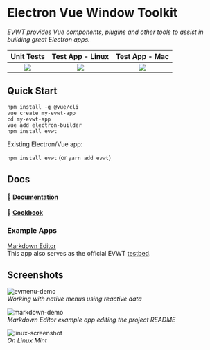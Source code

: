 # Electron Vue Window Toolkit
_EVWT provides Vue components, plugins and other tools to assist in building great Electron apps._

| Unit Tests  | Test App - Linux  | Test App - Mac |
|:-:|:-:|:-:|
| <a href="https://travis-ci.org/evwt/evwt"><img src="https://travis-ci.org/evwt/evwt.svg?branch=master" valign="middle"></a> | <a href="https://app.circleci.com/pipelines/github/evwt/evwt-example-markdown-editor"><img src="https://circleci.com/gh/evwt/evwt-example-markdown-editor.svg?style=shield" valign="middle"></a> | <a href="http://drone.evwt.net/evwt/evwt-example-markdown-editor"><img src="http://drone.evwt.net/api/badges/evwt/evwt-example-markdown-editor/status.svg" valign="middle" /></a> |


## Quick Start

```
npm install -g @vue/cli
vue create my-evwt-app
cd my-evwt-app
vue add electron-builder
npm install evwt
```

Existing Electron/Vue app:

`npm install evwt` (or `yarn add evwt`)

## Docs

#### 📖 [Documentation](https://evwt.net/)

#### 📒 [Cookbook](https://github.com/evwt/evwt/blob/master/CookBook.md)

### Example Apps

[Markdown Editor](https://github.com/evwt/evwt-example-markdown-editor)
<br> This app also serves as the official EVWT [testbed](https://github.com/evwt/evwt-example-markdown-editor/tree/master/test).

## Screenshots

![evmenu-demo](https://user-images.githubusercontent.com/611996/89112631-2654df00-d42b-11ea-8f7a-eec2c9ab4e83.gif)
<br>
<i>Working with native menus using reactive data</i>

![markdown-demo](https://user-images.githubusercontent.com/611996/89716173-77eff300-d970-11ea-8119-e736a6b5671a.png)
<br>
<i>Markdown Editor example app editing the project README</i>

![linux-screenshot](https://user-images.githubusercontent.com/611996/89851710-c6f57e00-db52-11ea-8c68-afb1b1e16187.png)
<br>
<i>On Linux Mint</i>
